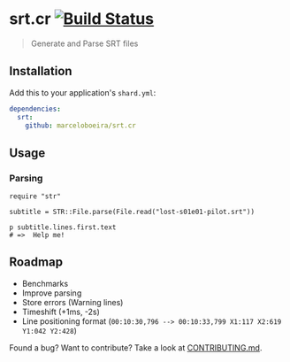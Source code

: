 # srt.cr [![Build Status](https://travis-ci.org/marceloboeira/srt.cr.svg?branch=master)](https://travis-ci.org/marceloboeira/srt.cr)
> Generate and Parse SRT files

## Installation

Add this to your application's `shard.yml`:

```yaml
dependencies:
  srt:
    github: marceloboeira/srt.cr
```

## Usage

### Parsing

```crystal
require "str"

subtitle = STR::File.parse(File.read("lost-s01e01-pilot.srt"))

p subtitle.lines.first.text
# =>  Help me!
```

## Roadmap

- Benchmarks
- Improve parsing
- Store errors (Warning lines)
- Timeshift (+1ms, -2s)
- Line positioning format (`00:10:30,796 --> 00:10:33,799 X1:117 X2:619 Y1:042 Y2:428`)

Found a bug? Want to contribute? Take a look at [CONTRIBUTING.md](CONTRIBUTING.md).

